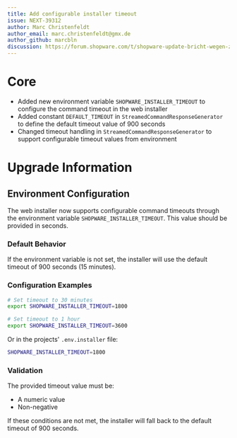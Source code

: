 ```yaml
---
title: Add configurable installer timeout
issue: NEXT-39312
author: Marc Christenfeldt
author_email: marc.christenfeldt@gmx.de
author_github: marcbln
discussion: https://forum.shopware.com/t/shopware-update-bricht-wegen-zu-langer-laufzeit-ab/104013/11
---
```


# Core

* Added new environment variable `SHOPWARE_INSTALLER_TIMEOUT` to configure the command timeout in the web installer
* Added constant `DEFAULT_TIMEOUT` in `StreamedCommandResponseGenerator` to define the default timeout value of 900 seconds
* Changed timeout handling in `StreamedCommandResponseGenerator` to support configurable timeout values from environment

# Upgrade Information

## Environment Configuration

The web installer now supports configurable command timeouts through the environment variable `SHOPWARE_INSTALLER_TIMEOUT`. This value should be provided in seconds.

### Default Behavior
If the environment variable is not set, the installer will use the default timeout of 900 seconds (15 minutes).

### Configuration Examples
```bash
# Set timeout to 30 minutes
export SHOPWARE_INSTALLER_TIMEOUT=1800

# Set timeout to 1 hour
export SHOPWARE_INSTALLER_TIMEOUT=3600
```

Or in the projects' `.env.installer` file:

```bash
SHOPWARE_INSTALLER_TIMEOUT=1800
```

### Validation
The provided timeout value must be:
- A numeric value
- Non-negative

If these conditions are not met, the installer will fall back to the default timeout of 900 seconds.
